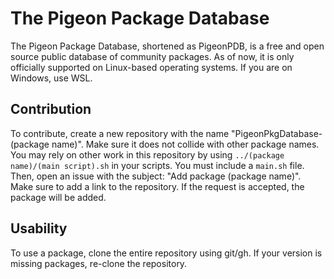# The Pigeon Package Database

The Pigeon Package Database, shortened as PigeonPDB, is a free and open source public database of community packages.
As of now, it is only officially supported on Linux-based operating systems. If you are on Windows, use WSL.

## Contribution

To contribute, create a new repository with the name "PigeonPkgDatabase-(package name)". Make sure it does not collide with other package names.
You may rely on other work in this repository by using `../(package name)/(main script).sh` in your scripts.
You must include a `main.sh` file. Then, open an issue with the subject: "Add package (package name)". Make sure to add
a link to the repository. If the request is accepted, the package will be added.

## Usability

To use a package, clone the entire repository using git/gh. If your version is missing packages, re-clone the repository.
